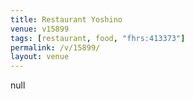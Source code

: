 ```yaml
---
title: Restaurant Yoshino
venue: v15899
tags: [restaurant, food, "fhrs:413373"]
permalink: /v/15899/
layout: venue
---
```

null